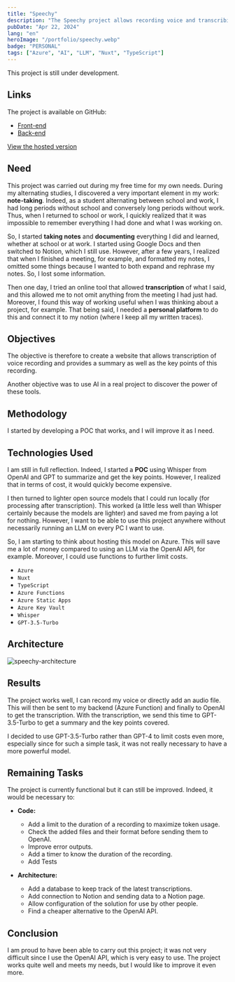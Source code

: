```yaml
---
title: "Speechy"
description: "The Speechy project allows recording voice and transcribing what was said as well as summarizing with key points covered."
pubDate: "Apr 22, 2024"
lang: "en"
heroImage: "/portfolio/speechy.webp"
badge: "PERSONAL"
tags: ["Azure", "AI", "LLM", "Nuxt", "TypeScript"]
---
```


This project is still under development.

## Links
The project is available on GitHub:
* [Front-end](https://github.com/IssamSisbane/speechy-frontend)
* [Back-end](https://github.com/IssamSisbane/speechy-backend)

[View the hosted version](https://speechy.snzprojects.tech/)

## Need
This project was carried out during my free time for my own needs. During my alternating studies, I discovered a very important element in my work: **note-taking**. Indeed, as a student alternating between school and work, I had long periods without school and conversely long periods without work. Thus, when I returned to school or work, I quickly realized that it was impossible to remember everything I had done and what I was working on.

So, I started **taking notes** and **documenting** everything I did and learned, whether at school or at work. I started using Google Docs and then switched to Notion, which I still use. However, after a few years, I realized that when I finished a meeting, for example, and formatted my notes, I omitted some things because I wanted to both expand and rephrase my notes. So, I lost some information.

Then one day, I tried an online tool that allowed **transcription** of what I said, and this allowed me to not omit anything from the meeting I had just had. Moreover, I found this way of working useful when I was thinking about a project, for example. That being said, I needed a **personal platform** to do this and connect it to my notion (where I keep all my written traces).

## Objectives
The objective is therefore to create a website that allows transcription of voice recording and provides a summary as well as the key points of this recording.

Another objective was to use AI in a real project to discover the power of these tools.

## Methodology
I started by developing a POC that works, and I will improve it as I need.

## Technologies Used
I am still in full reflection. Indeed, I started a **POC** using Whisper from OpenAI and GPT to summarize and get the key points. However, I realized that in terms of cost, it would quickly become expensive.

I then turned to lighter open source models that I could run locally (for processing after transcription). This worked (a little less well than Whisper certainly because the models are lighter) and saved me from paying a lot for nothing. However, I want to be able to use this project anywhere without necessarily running an LLM on every PC I want to use.

So, I am starting to think about hosting this model on Azure. This will save me a lot of money compared to using an LLM via the OpenAI API, for example. Moreover, I could use functions to further limit costs.

* `Azure`
* `Nuxt`
* `TypeScript`
* `Azure Functions`
* `Azure Static Apps`
* `Azure Key Vault`
* `Whisper`
* `GPT-3.5-Turbo`

## **Architecture**
![speechy-architecture](/portfolio/speechy-architecture.png)

## Results
The project works well, I can record my voice or directly add an audio file. This will then be sent to my backend (Azure Function) and finally to OpenAI to get the transcription. With the transcription, we send this time to GPT-3.5-Turbo to get a summary and the key points covered.

I decided to use GPT-3.5-Turbo rather than GPT-4 to limit costs even more, especially since for such a simple task, it was not really necessary to have a more powerful model.

## Remaining Tasks
The project is currently functional but it can still be improved. Indeed, it would be necessary to:

* **Code:**
    * Add a limit to the duration of a recording to maximize token usage.
    * Check the added files and their format before sending them to OpenAI.
    * Improve error outputs.
    * Add a timer to know the duration of the recording.
    * Add Tests
    
* **Architecture:**
    * Add a database to keep track of the latest transcriptions.
    * Add connection to Notion and sending data to a Notion page.
    * Allow configuration of the solution for use by other people.
    * Find a cheaper alternative to the OpenAI API.

## Conclusion
I am proud to have been able to carry out this project; it was not very difficult since I use the OpenAI API, which is very easy to use. The project works quite well and meets my needs, but I would like to improve it even more.
